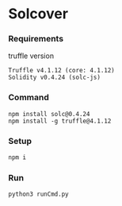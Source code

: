 # Solcover

### Requirements
truffle version
```
Truffle v4.1.12 (core: 4.1.12)
Solidity v0.4.24 (solc-js)
```

### Command
```
npm install solc@0.4.24
npm install -g truffle@4.1.12
```

### Setup
 
```bash
npm i
```
### Run 
```
python3 runCmd.py
